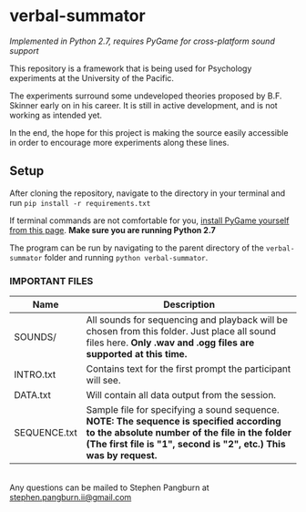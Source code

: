 verbal-summator
===============

*Implemented in Python 2.7, requires PyGame for cross-platform sound support*

This repository is a framework that is being used for Psychology experiments at the University of the Pacific.

The experiments surround some undeveloped theories proposed by B.F. Skinner early on in his career. It is still in active development, and is not working as intended yet.

In the end, the hope for this project is making the source easily accessible in order to encourage more experiments along these lines.

## Setup

After cloning the repository, navigate to the directory in your terminal and run `pip install -r requirements.txt`

If terminal commands are not comfortable for you, [install PyGame yourself from this page](https://www.pygame.org/download.shtml). **Make sure you are running Python 2.7**

The program can be run by navigating to the parent directory of the `verbal-summator` folder and running `python verbal-summator`.

### IMPORTANT FILES

Name | Description
----------|-----------
SOUNDS/ | All sounds for sequencing and playback will be chosen from this folder. Just place all sound files here. **Only .wav and .ogg files are supported at this time.**
INTRO.txt | Contains text for the first prompt the participant will see.
DATA.txt | Will contain all data output from the session.
SEQUENCE.txt | Sample file for specifying a sound sequence. **NOTE: The sequence is specified according to the absolute number of the file in the folder (The first file is "1", second is "2", etc.) This was by request.**

<br>Any questions can be mailed to Stephen Pangburn at stephen.pangburn.ii@gmail.com
